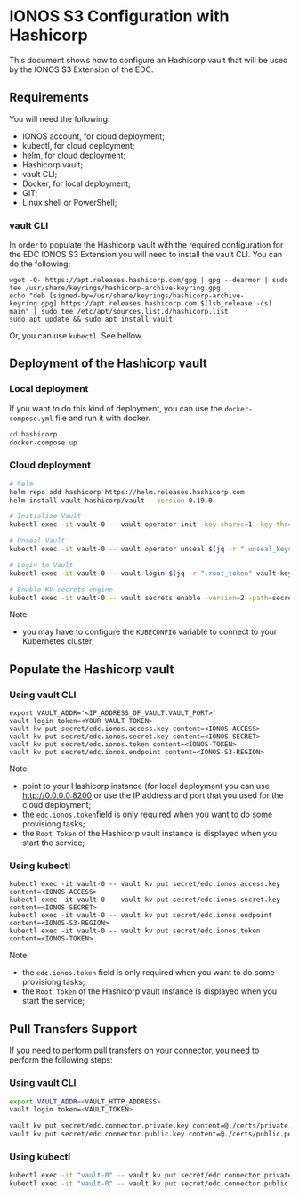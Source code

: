 # IONOS S3 Configuration with Hashicorp

This document shows how to configure an Hashicorp vault that will be used by the IONOS S3 Extension of the EDC.

## Requirements

You will need the following:
- IONOS account, for cloud deployment;
- kubectl, for cloud deployment;
- helm, for cloud deployment;
- Hashicorp vault;
- vault CLI;
- Docker, for local deployment;
- GIT;
- Linux shell or PowerShell;

### vault CLI
In order to populate the Hashicorp vault with the required configuration for the EDC IONOS S3 Extension you will need to install the vault CLI. You can do the following;
```console
wget -O- https://apt.releases.hashicorp.com/gpg | gpg --dearmor | sudo tee /usr/share/keyrings/hashicorp-archive-keyring.gpg
echo "deb [signed-by=/usr/share/keyrings/hashicorp-archive-keyring.gpg] https://apt.releases.hashicorp.com $(lsb_release -cs) main" | sudo tee /etc/apt/sources.list.d/hashicorp.list
sudo apt update && sudo apt install vault
```

Or, you can use `kubectl`. See bellow.

## Deployment of the Hashicorp vault

### Local deployment

If you want to do this kind of deployment, you can use the `docker-compose.yml` file and run it with docker.

```bash
cd hashicorp
docker-compose up
```
### Cloud deployment

```bash
# helm
helm repo add hashicorp https://helm.releases.hashicorp.com
helm install vault hashicorp/vault --version 0.19.0

# Initialize Vault
kubectl exec -it vault-0 -- vault operator init -key-shares=1 -key-threshold=1 -format=json > vault-keys.json

# Unseal Vault
kubectl exec -it vault-0 -- vault operator unseal $(jq -r ".unseal_keys_b64[]" vault-keys.json)

# Login to Vault
kubectl exec -it vault-0 -- vault login $(jq -r ".root_token" vault-keys.json)

# Enable KV secrets engine
kubectl exec -it vault-0 -- vault secrets enable -version=2 -path=secret kv
```
Note:
- you may have to configure the `KUBECONFIG` variable to connect to your Kubernetes cluster;

## Populate the Hashicorp vault
### Using vault CLI
```console
export VAULT_ADDR='<IP_ADDRESS_OF_VAULT:VAULT_PORT>'
vault login token=<YOUR VAULT TOKEN>
vault kv put secret/edc.ionos.access.key content=<IONOS-ACCESS>
vault kv put secret/edc.ionos.secret.key content=<IONOS-SECRET>
vault kv put secret/edc.ionos.token content=<IONOS-TOKEN>
vault kv put secret/edc.ionos.endpoint content=<IONOS-S3-REGION>
```

Note:
- point to your Hashicorp instance (for local deployment you can use http://0.0.0.0:8200 or use the IP address and port that you used for the cloud deployment;
- the `edc.ionos.token`field is only required when you want to do some provisiong tasks;
- the `Root Token` of the Hashicorp vault instance is displayed when you start the service;

### Using kubectl
```console
kubectl exec -it vault-0 -- vault kv put secret/edc.ionos.access.key content=<IONOS-ACCESS>
kubectl exec -it vault-0 -- vault kv put secret/edc.ionos.secret.key content=<IONOS-SECRET>
kubectl exec -it vault-0 -- vault kv put secret/edc.ionos.endpoint content=<IONOS-S3-REGION>
kubectl exec -it vault-0 -- vault kv put secret/edc.ionos.token content=<IONOS-TOKEN>
```

Note:
- the `edc.ionos.token` field is only required when you want to do some provisiong tasks;
- the `Root Token` of the Hashicorp vault instance is displayed when you start the service;

## Pull Transfers Support

If you need to perform pull transfers on your connector, you need to perform the following steps:

### Using vault CLI
```bash
export VAULT_ADDR=<VAULT_HTTP_ADDRESS>
vault login token=<VAULT_TOKEN>

vault kv put secret/edc.connector.private.key content=@./certs/private.pem
vault kv put secret/edc.connector.public.key content=@./certs/public.pem
```

### Using kubectl
```bash
kubectl exec -it "vault-0" -- vault kv put secret/edc.connector.private.key k="$(cat ./certs/private.pem)"
kubectl exec -it "vault-0" -- vault kv put secret/edc.connector.public.key k="$(cat ./certs/public.pem)"
```
